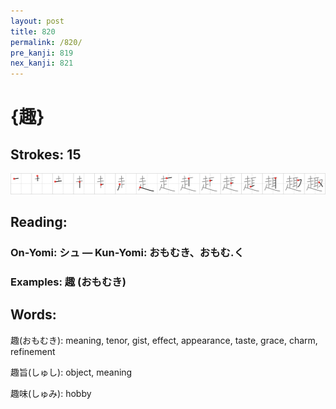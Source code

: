 ```yaml
---
layout: post
title: 820
permalink: /820/
pre_kanji: 819
nex_kanji: 821
---
```


# {趣}

## Strokes: 15

<div class="stroke"><img src="../images/E8B6A3.png" /></div>

## Reading:

### On-Yomi: シュ &mdash; Kun-Yomi: おもむき、おもむ.く

### Examples: 趣 (おもむき)

## Words:

趣(おもむき): meaning, tenor, gist, effect, appearance, taste, grace, charm, refinement

趣旨(しゅし): object, meaning

趣味(しゅみ): hobby
